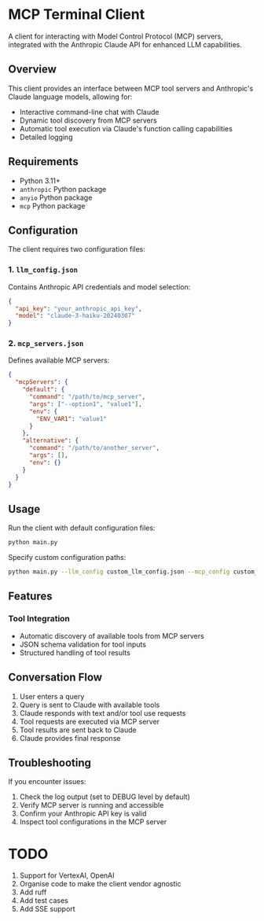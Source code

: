 # MCP Terminal Client

A client for interacting with Model Control Protocol (MCP) servers, integrated with the Anthropic Claude API for enhanced LLM capabilities.

## Overview

This client provides an interface between MCP tool servers and Anthropic's Claude language models, allowing for:

- Interactive command-line chat with Claude
- Dynamic tool discovery from MCP servers
- Automatic tool execution via Claude's function calling capabilities
- Detailed logging

## Requirements

- Python 3.11+
- `anthropic` Python package
- `anyio` Python package
- `mcp` Python package

## Configuration

The client requires two configuration files:

### 1. `llm_config.json`

Contains Anthropic API credentials and model selection:

```json
{
  "api_key": "your_anthropic_api_key",
  "model": "claude-3-haiku-20240307"
}
```

### 2. `mcp_servers.json`

Defines available MCP servers:

```json
{
  "mcpServers": {
    "default": {
      "command": "/path/to/mcp_server",
      "args": ["--option1", "value1"],
      "env": {
        "ENV_VAR1": "value1"
      }
    },
    "alternative": {
      "command": "/path/to/another_server",
      "args": [],
      "env": {}
    }
  }
}
```

## Usage

Run the client with default configuration files:

```bash
python main.py
```

Specify custom configuration paths:

```bash
python main.py --llm_config custom_llm_config.json --mcp_config custom_mcp_servers.json
```

## Features

### Tool Integration

- Automatic discovery of available tools from MCP servers
- JSON schema validation for tool inputs
- Structured handling of tool results

## Conversation Flow

1. User enters a query
2. Query is sent to Claude with available tools
3. Claude responds with text and/or tool use requests
4. Tool requests are executed via MCP server
5. Tool results are sent back to Claude
6. Claude provides final response

## Troubleshooting

If you encounter issues:

1. Check the log output (set to DEBUG level by default)
2. Verify MCP server is running and accessible
3. Confirm your Anthropic API key is valid
4. Inspect tool configurations in the MCP server


# TODO

1. Support for VertexAI, OpenAI
2. Organise code to make the client vendor agnostic
3. Add ruff
4. Add test cases
5. Add SSE support